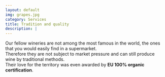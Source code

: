 ```yaml
---
layout: default
img: grapes.jpg
category: Services
title: Tradition and quality
description: |
---
```

  Our fellow wineries are not among the most famous in the world, the ones that you would easily find in a supermarket.  
  Therefore they are not subject to market pressure and can still produce wine by traditional methods.  
  Their love for the territory was even awarded by **EU 100% organic certification**.
